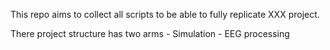 This repo aims to collect all scripts to be able to fully replicate XXX project. 

There project structure has two arms
    - Simulation
    - EEG processing


